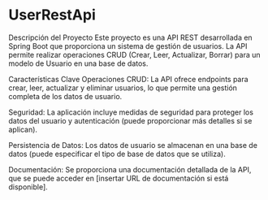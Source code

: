 # UserRestApi


Descripción del Proyecto
Este proyecto es una API REST desarrollada en Spring Boot que proporciona un sistema de gestión de usuarios. La API permite realizar operaciones CRUD (Crear, Leer, Actualizar, Borrar) para un modelo de Usuario en una base de datos.

Características Clave
Operaciones CRUD: La API ofrece endpoints para crear, leer, actualizar y eliminar usuarios, lo que permite una gestión completa de los datos de usuario.

Seguridad: La aplicación incluye medidas de seguridad para proteger los datos del usuario y autenticación (puede proporcionar más detalles si se aplican).

Persistencia de Datos: Los datos de usuario se almacenan en una base de datos (puede especificar el tipo de base de datos que se utiliza).

Documentación: Se proporciona una documentación detallada de la API, que se puede acceder en [insertar URL de documentación si está disponible].
